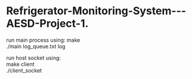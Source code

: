 # Refrigerator-Monitoring-System---AESD-Project-1. 
run main process using: 
make  
./main log_queue.txt log  

run host socket using:  
make client  
./client_socket

